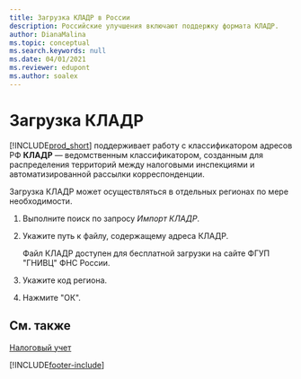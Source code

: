 ```yaml
---
title: Загрузка КЛАДР в России
description: Российские улучшения включают поддержку формата КЛАДР.
author: DianaMalina
ms.topic: conceptual
ms.search.keywords: null
ms.date: 04/01/2021
ms.reviewer: edupont
ms.author: soalex
---
```


# <a name="upload-kladr"></a>Загрузка КЛАДР

[!INCLUDE[prod_short](../../includes/prod_short.md)] поддерживает работу с классификатором адресов РФ **КЛАДР** — ведомственным классификатором, созданным для распределения территорий между налоговыми инспекциями и автоматизированной рассылки корреспонденции.

Загрузка КЛАДР может осуществляться в отдельных регионах по мере необходимости.  

1. Выполните поиск по запросу *Импорт КЛАДР*. 

2. Укажите путь к файлу, содержащему адреса КЛАДР.

   Файл КЛАДР доступен для бесплатной загрузки на сайте ФГУП "ГНИВЦ" ФНС России.

3. Укажите код региона.

4. Нажмите "ОК".

## <a name="see-also"></a>См. также

[Налоговый учет](Tax-Accounting.md)  


[!INCLUDE[footer-include](../../includes/footer-banner.md)]
